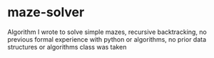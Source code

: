# maze-solver
Algorithm I wrote to solve simple mazes, recursive backtracking, no previous formal experience with python or algorithms, no prior data structures or algorithms class was taken
